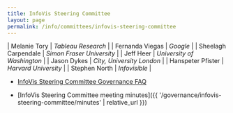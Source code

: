 ```yaml
---
title: InfoVis Steering Committee
layout: page
permalink: /info/committees/infovis-steering-committee
---
```


| Melanie Tory | *Tableau Research* |
| Fernanda Viegas | *Google* |
| Sheelagh Carpendale | *Simon Fraser University* |
| Jeff Heer | *University of Washington* |
| Jason Dykes | *City, University London* |
| Hanspeter Pfister | *Harvard University* |
| Stephen North | *Infovisible* |

* [InfoVis Steering Committee Governance FAQ](attachments/InfoVis_SC_Policies_FAQ.pdf)

* [InfoVis Steering Committee meeting minutes]({{ '/governance/infovis-steering-committee/minutes' | relative_url }})

